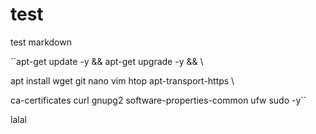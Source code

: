 # test
test markdown

``apt-get update -y && apt-get upgrade -y && \  

apt install wget git nano vim htop apt-transport-https \  

ca-certificates curl gnupg2 software-properties-common ufw sudo -y``

lalal
